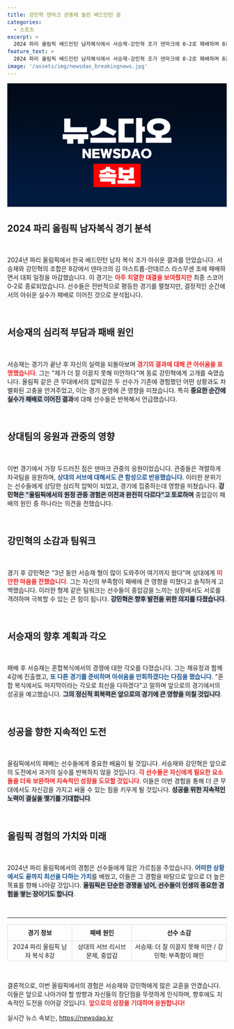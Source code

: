 ```yaml
---
title: 강민혁 덴마크 관중에 눌린 배드민턴 꿈
categories:
  - 스포츠
excerpt: >
  2024 파리 올림픽 배드민턴 남자복식에서 서승재-강민혁 조가 덴마크에 0-2로 패배하며 8강 탈락의 아픔을 겪었다. 서승재는 더 잘 이끌지 못해 미안하다며 동생을 위로했다.
feature_text: >
  2024 파리 올림픽 배드민턴 남자복식에서 서승재-강민혁 조가 덴마크에 0-2로 패배하며 8강 탈락의 아픔을 겪었다. 서승재는 더 잘 이끌지 못해 미안하다며 동생을 위로했다.
image: '/assets/img/newsdao_breakingnews.jpg'
---
```


<p><img src="/assets/img/newsdao_breakingnews.jpg" alt="firstkoreanews 속보" /></p>

<h2 data-ke-size="size26">2024 파리 올림픽 남자복식 경기 분석</h2>

<p data-ke-size="size16">&nbsp;</p>

<p data-ke-size="size16">2024년 파리 올림픽에서 한국 배드민턴 남자 복식 조가 아쉬운 결과를 안았습니다. 서승재와 강민혁의 조합은 8강에서 덴마크의 김 아스트룹-안데르스 라스무센 조에 패배하면서 대회 일정을 마감했습니다. 이 경기는 <b><span style="color: #ee2323;">아주 치열한 대결을 보여줬지만</span></b> 최종 스코어 0-2로 종료되었습니다. 선수들은 전반적으로 평등한 경기를 펼쳤지만, 결정적인 순간에서의 아쉬운 실수가 패배로 이어진 것으로 분석됩니다.</p>

<p data-ke-size="size16">&nbsp;</p>

<h2 data-ke-size="size26">서승재의 심리적 부담과 패배 원인</h2>

<p data-ke-size="size16">&nbsp;</p>

<p data-ke-size="size16">서승재는 경기가 끝난 후 자신의 실력을 되돌아보며 <b><span style="color: #ee2323;">경기의 결과에 대해 큰 아쉬움을 표명했습니다</span></b>. 그는 "제가 더 잘 이끌지 못해 미안하다"며 동료 강민혁에게 고개를 숙였습니다. 올림픽 같은 큰 무대에서의 압박감은 두 선수가 기존에 경험했던 어떤 상황과도 차별화된 고충을 안겨주었고, 이는 경기 운영에 큰 영향을 미쳤습니다. 특히 <b><span style="background-color: #21538527;">중요한 순간에 실수가 패배로 이어진 결과</span></b>에 대해 선수들은 반복해서 언급했습니다.</p>

<p data-ke-size="size16">&nbsp;</p>

<h2 data-ke-size="size26">상대팀의 응원과 관중의 영향</h2>

<p data-ke-size="size16">&nbsp;</p>

<p data-ke-size="size16">이번 경기에서 가장 두드러진 점은 덴마크 관중의 응원이었습니다. 관중들은 격렬하게 자국팀을 응원하며, <b><span style="color: #1a5490;">상대의 서브에 대해서도 큰 함성으로 반응했습니다</span></b>. 이러한 분위기는 선수들에게 상당한 심리적 압박이 되었고, 경기에 집중하는데 영향을 미쳤습니다. <b><span style="background-color: #21538527;">강민혁은 "올림픽에서의 원정 관중 경험은 이전과 완전히 다르다"고 토로하며</span></b> 중압감이 패배의 원인 중 하나라는 의견을 전했습니다.</p>

<p data-ke-size="size16">&nbsp;</p>

<h2 data-ke-size="size26">강민혁의 소감과 팀워크</h2>

<p data-ke-size="size16">&nbsp;</p>

<p data-ke-size="size16">경기 후 강민혁은 "3년 동안 서승재 형이 많이 도와주어 여기까지 왔다"며 상대에게 <b><span style="color: #ee2323;">미안한 마음을 전했습니다</span></b>. 그는 자신의 부족함이 패배에 큰 영향을 미쳤다고 솔직하게 고백했습니다. 이러한 형제 같은 팀워크는 선수들이 중압감을 느끼는 상황에서도 서로를 격려하며 극복할 수 있는 큰 힘이 됩니다. <b><span style="background-color: #21538527;">강민혁은 향후 발전을 위한 의지를 다졌습니다</span></b>.</p>

<p data-ke-size="size16">&nbsp;</p>

<h2 data-ke-size="size26">서승재의 향후 계획과 각오</h2>

<p data-ke-size="size16">&nbsp;</p>

<p data-ke-size="size16">패배 후 서승재는 혼합복식에서의 경쟁에 대한 각오를 다졌습니다. 그는 채유정과 함께 4강에 진출했고, <b><span style="color: #1a5490;">또 다른 경기를 준비하며 아쉬움을 만회하겠다는 다짐을 했습니다</span></b>. "혼합 복식에서도 마지막이라는 각오로 최선을 다하겠다"고 말하며 앞으로의 경기에서의 성공을 예고했습니다. <b><span style="background-color: #21538527;">그의 정신적 회복력은 앞으로의 경기에 큰 영향을 미칠 것입니다</span></b>.</p>

<p data-ke-size="size16">&nbsp;</p>

<h2 data-ke-size="size26">성공을 향한 지속적인 도전</h2>

<p data-ke-size="size16">&nbsp;</p>

<p data-ke-size="size16">올림픽에서의 패배는 선수들에게 중요한 배움이 될 것입니다. 서승재와 강민혁은 앞으로의 도전에서 과거의 실수를 반복하지 않을 것입니다. <b><span style="color: #ee2323;">각 선수들은 자신에게 필요한 요소들을 더욱 보완하며 지속적인 성장을 도모할 것입니다</span></b>. 이들은 이번 경험을 통해 더 큰 무대에서도 자신감을 가지고 싸울 수 있는 힘을 키우게 될 것입니다. <b><span style="background-color: #21538527;">성공을 위한 지속적인 노력이 결실을 맺기를 기대합니다</span></b>.</p>

<p data-ke-size="size16">&nbsp;</p>

<h2 data-ke-size="size26">올림픽 경험의 가치와 미래</h2>

<p data-ke-size="size16">&nbsp;</p>

<p data-ke-size="size16">2024년 파리 올림픽에서의 경험은 선수들에게 많은 가르침을 주었습니다. <b><span style="color: #1a5490;">어떠한 상황에서도 끝까지 최선을 다하는 가치</span></b>를 배웠고, 이들은 그 경험을 바탕으로 앞으로 더 높은 목표를 향해 나아갈 것입니다. <b><span style="background-color: #21538527;">올림픽은 단순한 경쟁을 넘어, 선수들이 인생의 중요한 경험을 쌓는 장이기도 합니다</span></b>.</p>

<p data-ke-size="size16">&nbsp;</p>

<hr/>

<table style="width: 100%; border-collapse: collapse;">
  <tr>
    <th style="text-align: center; height: 30px; border: 1px solid #ddd;"><b>경기 정보</b></th>
    <th style="text-align: center; height: 30px; border: 1px solid #ddd;"><b>패배 원인</b></th>
    <th style="text-align: center; height: 30px; border: 1px solid #ddd;"><b>선수 소감</b></th>
  </tr>
  <tr>
    <td style="text-align: center; height: 17px; border: 1px solid #ddd;">2024 파리 올림픽 남자 복식 8강</td>
    <td style="text-align: center; height: 17px; border: 1px solid #ddd;">상대의 서브 리시브 문제, 중압감</td>
    <td style="text-align: center; height: 17px; border: 1px solid #ddd;">서승재: 더 잘 이끌지 못해 미안 / 강민혁: 부족함이 패인</td>
  </tr>
</table> 

<p data-ke-size="size16">&nbsp;</p>

<p data-ke-size="size16">결론적으로, 이번 올림픽에서의 경험은 서승재와 강민혁에게 많은 교훈을 안겼습니다. 이들은 앞으로 나아가야 할 방향과 자신들의 장단점을 뚜렷하게 인식하며, 향후에도 지속적인 도전을 이어갈 것입니다. <b><span style="color: #ee2323;">앞으로의 성장을 기대하며 응원합니다!</span></b></p>
실시간 뉴스 속보는, <a href="https://newsdao.kr" rel="dofollow">https://newsdao.kr</a>


